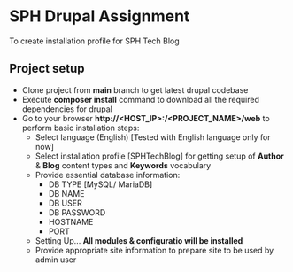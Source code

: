 # SPH Drupal Assignment
To create installation profile for SPH Tech Blog
## Project setup
 - Clone project from **main** branch to get latest drupal codebase
 - Execute **composer install** command to download all the required dependencies for drupal
 - Go to your browser **http://<HOST_IP>:<PORT>/<PROJECT_NAME>/web** to perform basic installation steps:
   - Select language (English) [Tested with English language only for now]
   - Select installation profile [SPHTechBlog] for getting setup of **Author** & **Blog** content types and **Keywords** vocabulary
   - Provide essential database information:
     - DB TYPE [MySQL/ MariaDB]
     - DB NAME
     - DB USER
     - DB PASSWORD
     - HOSTNAME
     - PORT
   - Setting Up... **All modules & configuratio will be installed**
   - Provide appropriate site information to prepare site to be used by admin user

